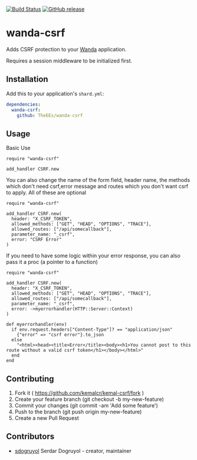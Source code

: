 [![Build Status](https://travis-ci.org/TheEEs/wanda-csrf.svg?branch=master)](https://travis-ci.org/TheEEs/wanda-csrf)
[![GitHub release](https://img.shields.io/github/release/TheEEs/wanda-csrf.svg)](https://github.com/TheEEs/wanda-csrf/releases)
# wanda-csrf

Adds CSRF protection to your [Wanda](https://github.com/TheEEs/wanda) application.

Requires a session middleware to be initialized first.

## Installation


Add this to your application's `shard.yml`:

```yaml
dependencies:
  wanda-csrf:
    github: TheEEs/wanda-csrf
```


## Usage

Basic Use
```crystal
require "wanda-csrf"

add_handler CSRF.new
```

You can also change the name of the form field, header name, the methods which don't need csrf,error message and routes which you don't want csrf to apply.
All of these are optional
```crystal
require "wanda-csrf"

add_handler CSRF.new(
  header: "X_CSRF_TOKEN",
  allowed_methods: ["GET", "HEAD", "OPTIONS", "TRACE"],
  allowed_routes: ["/api/somecallback"],
  parameter_name: "_csrf", 
  error: "CSRF Error" 
)
```

If you need to have some logic within your error response, you can also pass it a proc (a pointer to a function)


```crystal
require "wanda-csrf"

add_handler CSRF.new(
  header: "X_CSRF_TOKEN",
  allowed_methods: ["GET", "HEAD", "OPTIONS", "TRACE"],
  allowed_routes: ["/api/somecallback"],
  parameter_name: "_csrf", 
  error: ->myerrorhandler(HTTP::Server::Context)
)

def myerrorhandler(env)
  if env.request.headers["Content-Type"]? == "application/json"
    {"error" => "csrf error"}.to_json
  else
    "<html><head><title>Error</title><body><h1>You cannot post to this route without a valid csrf token</h1></body></html>"
  end
end
```


## Contributing

1. Fork it ( https://github.com/kemalcr/kemal-csrf/fork )
2. Create your feature branch (git checkout -b my-new-feature)
3. Commit your changes (git commit -am 'Add some feature')
4. Push to the branch (git push origin my-new-feature)
5. Create a new Pull Request

## Contributors

- [sdogruyol](https://github.com/sdogruyol) Serdar Dogruyol - creator, maintainer

